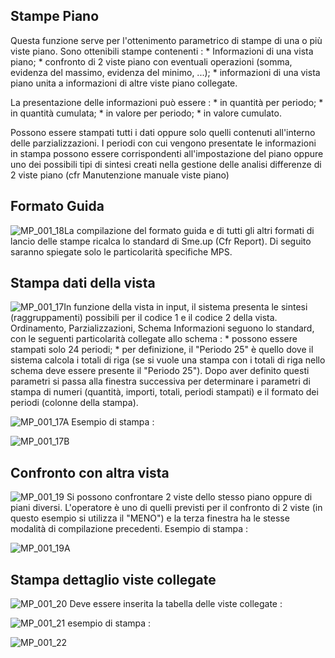 ## Stampe Piano
Questa funzione serve per l'ottenimento parametrico di stampe di una o più viste piano.
Sono ottenibili stampe contenenti : 
 \* Informazioni di una vista piano;
 \* confronto di 2 viste piano con eventuali operazioni (somma, evidenza del massimo, evidenza del minimo, ...);
 \* informazioni di una vista piano unita a informazioni di altre viste piano collegate.

La presentazione delle informazioni può essere : 
 \* in quantità per periodo;
 \* in quantità cumulata;
 \* in valore per periodo;
 \* in valore cumulato.

Possono essere stampati tutti i dati oppure solo quelli contenuti all'interno delle parzializzazioni. I periodi con cui vengono presentate le informazioni in stampa possono essere corrispondenti
all'impostazione del piano oppure uno dei possibili tipi di sintesi creati nella gestione delle analisi differenze di 2 viste piano (cfr Manutenzione manuale viste piano)

## Formato Guida
![MP_001_18](http://doc.smeup.com/immagini/MBDOC_OGG-P_MPST20/MP_001_18.png)La compilazione del formato guida e di tutti gli altri formati di lancio delle stampe ricalca lo standard di Sme.up (Cfr Report).
Di seguito saranno spiegate solo le particolarità specifiche MPS.

## Stampa dati della vista
![MP_001_17](http://doc.smeup.com/immagini/MBDOC_OGG-P_MPST20/MP_001_17.png)In funzione della vista in input, il sistema presenta le sintesi (raggruppamenti) possibili per il codice 1 e il codice 2 della vista.
Ordinamento, Parzializzazioni, Schema Informazioni seguono lo standard, con le seguenti particolarità collegate allo schema : 
 \* possono essere stampati solo 24 periodi;
 \* per definizione, il "Periodo 25" è quello dove il sistema calcola i totali di riga (se si vuole una stampa con i totali di riga nello schema deve essere presente il "Periodo 25").
Dopo aver definito questi parametri si passa alla finestra successiva per determinare i parametri di stampa di numeri (quantità, importi, totali, periodi stampati) e il formato dei periodi (colonne della
stampa).

![MP_001_17A](http://doc.smeup.com/immagini/MBDOC_OGG-P_MPST20/MP_001_17A.png)
Esempio di stampa : 

![MP_001_17B](http://doc.smeup.com/immagini/MBDOC_OGG-P_MPST20/MP_001_17B.png)
## Confronto con altra vista
![MP_001_19](http://doc.smeup.com/immagini/MBDOC_OGG-P_MPST20/MP_001_19.png)
Si possono confrontare 2 viste dello stesso piano oppure di piani diversi.
L'operatore è uno di quelli previsti per il confronto di 2 viste (in questo esempio si utilizza il "MENO") e la terza finestra ha le stesse modalità di compilazione precedenti.
Esempio di stampa : 

![MP_001_19A](http://doc.smeup.com/immagini/MBDOC_OGG-P_MPST20/MP_001_19A.png)
## Stampa dettaglio viste collegate

![MP_001_20](http://doc.smeup.com/immagini/MBDOC_OGG-P_MPST20/MP_001_20.png)
Deve essere inserita la tabella delle viste collegate : 

![MP_001_21](http://doc.smeup.com/immagini/MBDOC_OGG-P_MPST20/MP_001_21.png)
esempio di stampa : 

![MP_001_22](http://doc.smeup.com/immagini/MBDOC_OGG-P_MPST20/MP_001_22.png)